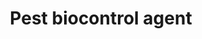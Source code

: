 ---
title: 'Pest biocontrol agent'
field: 'is.pesticide.biocontrolAgent'
slug: 'fsc-pest-biocontrol-agent'
description: 'The alternative biocontrol agent to control a pest'
required: False
module: 'Pesticides'
cluster: 'Fsc'
policy: 'Free value. Repeat values.'
layout: 'fsc'
---